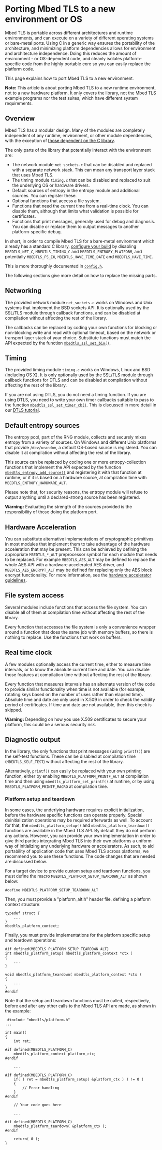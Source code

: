 # Porting Mbed TLS to a new environment or OS

Mbed TLS is portable across different architectures and runtime environments, and can execute on a variety of different operating systems or bare-metal ports. Using C in a generic way ensures the portability of the architecture, and minimizing platform dependencies allows for environment and architecture independence. Doing this reduces the amount of environment - or OS-dependent code, and cleanly isolates platform-specific code from the highly portable core so you can easily replace the platform code.

This page explains how to port Mbed TLS to a new environment.

<span class="notes">**Note:** This article is about porting Mbed TLS to a new runtime environment, not to a new hardware platform. It only covers the library, not the Mbed TLS example programs nor the test suites, which have different system requirements.</span>

## Overview

Mbed TLS has a modular design. Many of the modules are completely independent of any runtime, environment, or other module dependencies, with the exception of [those dependent on the C library](/kb/development/what-external-dependencies-does-mbedtls-rely-on.md).

The only parts of the library that potentially interact with the environment are:

* The network module `net_sockets.c` that can be disabled and replaced with a separate network stack. This can mean any transport layer stack that uses Mbed TLS.
* The timing module `timing.c` that can be disabled and replaced to suit the underlying OS or hardware drivers.
* Default sources of entropy in the entropy module and additional sources. You can register these.
* Optional functions that access a file system.
* Functions that need the current time from a real-time clock. You can disable them, although that limits what validation is possible for certificates.
* Functions that print messages, generally used for debug and diagnosis. You can disable or replace them to output messages to another platform-specific debug.

In short, in order to compile Mbed TLS for a bare-metal environment which already has a standard C library, [configure your build](/kb/compiling-and-building/how-do-i-configure-mbedtls.md) by disabling `MBEDTLS_NET_C`, `MBEDTLS_TIMING_C` and `MBEDTLS_ENTROPY_PLATFORM`, and potentially `MBEDTLS_FS_IO`, `MBEDTLS_HAVE_TIME_DATE` and `MBEDTLS_HAVE_TIME`.

This is more thoroughly documented in [`config.h`](/api/config_8h.html).

The following sections give more detail on how to replace the missing parts.

## Networking

The provided network module `net_sockets.c` works on Windows and Unix systems that implement the BSD sockets API. It is optionally used by the SSL/TLS module through callback functions, and can be disabled at compilation without affecting the rest of the library.

The callbacks can be replaced by coding your own functions for blocking or non-blocking write and read with optional timeout, based on the network or transport layer stack of your choice. Substitute functions must match the API expected by the function [`mbedtls_ssl_set_bio()`](/api/ssl_8h.html).

## Timing

The provided timing module `timing.c` works on Windows, Linux and BSD (including OS X). It is only optionally used by the SSL/TLS module through callback functions for DTLS and can be disabled at compilation without affecting the rest of the library.

If you are not using DTLS, you do not need a timing function. If you are using DTLS, you need to write your own timer callbacks suitable to pass to the function [`mbedtls_ssl_set_timer_cb()`](/api/ssl_8h.html). This is discussed in more detail in our [DTLS tutorial](dtls-tutorial.md).

## Default entropy sources

The entropy pool, part of the RNG module, collects and securely mixes entropy from a variety of sources. On Windows and different Unix platforms that provide `/dev/urandom`, a default OS-based source is registered. You can disable it at compilation without affecting the rest of the library.

This source can be replaced by coding one or more entropy-collection functions that implement the API expected by the function [`mbedtls_entropy_add_source()`](/api/entropy_8h.html) and registering it with that function at runtime, or if it is based on a hardware source, at compilation time with `MBEDTLS_ENTROPY_HARDWARE_ALT`.

Please note that, for security reasons, the entropy module will refuse to output anything until a declared-strong source has been registered.

<span class="warnings">**Warning:** Evaluating the strength of the sources provided is the responsibility of those doing the platform port.</span>

## Hardware Acceleration

You can substitute alternative implementations of cryptographic primitives in most modules that implement them to take advantage of the hardware acceleration that may be present. This can be achieved by defining the appropriate `MBEDTLS_*_ALT` preprocessor symbol for each module that needs to be replaced. For example `MBEDTLS_AES_ALT` may be defined to replace the whole AES API with a hardware accelerated AES driver, and `MBEDTLS_AES_ENCRYPT_ALT` may be defined for replacing only the AES block encrypt functionality. For more information, see the [hardware accelerator guidelines](/kb/development/hw_acc_guidelines.md).

## File system access

Several modules include functions that access the file system. You can disable all of them at compilation time without affecting the rest of the library.

Every function that accesses the file system is only a convenience wrapper around a function that does the same job with memory buffers, so there is nothing to replace. Use the functions that work on buffers.

## Real time clock

A few modules optionally access the current time, either to measure time intervals, or to know the absolute current time and date. You can disable those features at compilation time without affecting the rest of the library.

Every function that measures intervals has an alternate version of the code to provide similar functionality when time is not available (for example, rotating keys based on the number of uses rather than elapsed time). Absolute time and date are only used in X.509 in order to check the validity period of certificates. If time and date are not available, then this check is skipped.

<span class="warnings">**Warning:** Depending on how you use X.509 certificates to secure your platform, this could be a serious security risk.</span>

## Diagnostic output

In the library, the only functions that print messages (using `printf()`) are the self-test functions. These can be disabled at compilation time (`MBEDTLS_SELF_TEST`) without affecting the rest of the library.

Alternatively, `printf()` can easily be replaced with your own printing function, either by enabling `MBEDTLS_PLATFORM_PRINTF_ALT` at compilation time and then using `mbedtls_platform_set_printf()` at runtime, or by using `MBEDTLS_PLATFORM_PRINTF_MACRO` at compilation time.

### Platform setup and teardown

In some cases, the underlying hardware requires explicit initialization, before the hardware specific functions can operate properly.
Special deinitialization operations may be required afterwards as well.
To account for that, the `mbedtls_platform_setup()` and `mbedtls_platform_teardown()` functions are available in the Mbed TLS API.
By default they do not perform any actions.
However, you can provide your own implementation in order to give third parties integrating Mbed TLS into their own platforms a uniform way of initializing any underlying hardware or accelerators.
As such, to aid portability of application code that uses Mbed TLS across platforms, we recommend you to use these functions.
The code changes that are needed are discussed below.

For a target device to provide custom setup and teardown functions, you must define the macro `MBEDTLS_PLATFORM_SETUP_TEARDOWN_ALT` as shown below:
```
#define MBEDTLS_PLATFORM_SETUP_TEARDOWN_ALT
```
Then, you must provide a "platform_alt.h" header file, defining a platform context structure:
```
typedef struct {
    ...
}
mbedtls_platform_context;
```
Finally, you must provide implementations for the platform specific setup and teardown operations:
```
#if defined(MBEDTLS_PLATFORM_SETUP_TEARDOWN_ALT)
int mbedtls_platform_setup( mbedtls_platform_context *ctx )
{
    ...
}

void mbedtls_platform_teardown( mbedtls_platform_context *ctx )
{
    ...
}
#endif
```

Note that the setup and teardown functions must be called, respectively, before and after any other calls to the Mbed TLS API are made, as shown in the example:

```
 #include "mbedtls/platform.h"
...

int main()
{
    int ret;

#if defined(MBEDTLS_PLATFORM_C)
    mbedtls_platform_context platform_ctx;
#endif

    ...

#if defined(MBEDTLS_PLATFORM_C)
    if( ( ret = mbedtls_platform_setup( &platform_ctx ) ) != 0 )
    {
        // Error handling
    }
#endif

    // Your code goes here

    ...

#if defined(MBEDTLS_PLATFORM_C)
    mbedtls_platform_teardown( &platform_ctx );
#endif

    return( 0 );
}
```

<!---",how-do-i-port-mbed-tls-to-a-new-environment-OS,"How to port Mbed TLS to a new environment, architecture or OS",,"port, porting, environment, architecture, library, OS, system, network, timing, file system, entropy, platform",published,"2016-02-17 09:50:00",2,16866,"2017-04-23 14:37:00","Manuel PÃ©gouriÃ©-Gonnard"--->
